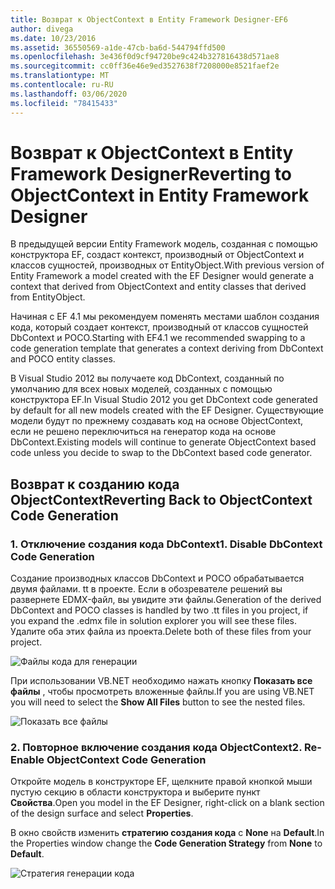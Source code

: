 ```yaml
---
title: Возврат к ObjectContext в Entity Framework Designer-EF6
author: divega
ms.date: 10/23/2016
ms.assetid: 36550569-a1de-47cb-ba6d-544794ffd500
ms.openlocfilehash: 3e436f0d9cf94720be9c424b327816438d571ae8
ms.sourcegitcommit: cc0ff36e46e9ed3527638f7208000e8521faef2e
ms.translationtype: MT
ms.contentlocale: ru-RU
ms.lasthandoff: 03/06/2020
ms.locfileid: "78415433"
---
```

# <a name="reverting-to-objectcontext-in-entity-framework-designer"></a><span data-ttu-id="f6367-102">Возврат к ObjectContext в Entity Framework Designer</span><span class="sxs-lookup"><span data-stu-id="f6367-102">Reverting to ObjectContext in Entity Framework Designer</span></span>
<span data-ttu-id="f6367-103">В предыдущей версии Entity Framework модель, созданная с помощью конструктора EF, создаст контекст, производный от ObjectContext и классов сущностей, производных от EntityObject.</span><span class="sxs-lookup"><span data-stu-id="f6367-103">With previous version of Entity Framework a model created with the EF Designer would generate a context that derived from ObjectContext and entity classes that derived from EntityObject.</span></span>

<span data-ttu-id="f6367-104">Начиная с EF 4.1 мы рекомендуем поменять местами шаблон создания кода, который создает контекст, производный от классов сущностей DbContext и POCO.</span><span class="sxs-lookup"><span data-stu-id="f6367-104">Starting with EF4.1 we recommended swapping to a code generation template that generates a context deriving from DbContext and POCO entity classes.</span></span>

<span data-ttu-id="f6367-105">В Visual Studio 2012 вы получаете код DbContext, созданный по умолчанию для всех новых моделей, созданных с помощью конструктора EF.</span><span class="sxs-lookup"><span data-stu-id="f6367-105">In Visual Studio 2012 you get DbContext code generated by default for all new models created with the EF Designer.</span></span> <span data-ttu-id="f6367-106">Существующие модели будут по прежнему создавать код на основе ObjectContext, если не решено переключиться на генератор кода на основе DbContext.</span><span class="sxs-lookup"><span data-stu-id="f6367-106">Existing models will continue to generate ObjectContext based code unless you decide to swap to the DbContext based code generator.</span></span>

## <a name="reverting-back-to-objectcontext-code-generation"></a><span data-ttu-id="f6367-107">Возврат к созданию кода ObjectContext</span><span class="sxs-lookup"><span data-stu-id="f6367-107">Reverting Back to ObjectContext Code Generation</span></span>

### <a name="1-disable-dbcontext-code-generation"></a><span data-ttu-id="f6367-108">1. Отключение создания кода DbContext</span><span class="sxs-lookup"><span data-stu-id="f6367-108">1. Disable DbContext Code Generation</span></span>

<span data-ttu-id="f6367-109">Создание производных классов DbContext и POCO обрабатывается двумя файлами. tt в проекте. Если в обозревателе решений вы развернете EDMX-файл, вы увидите эти файлы.</span><span class="sxs-lookup"><span data-stu-id="f6367-109">Generation of the derived DbContext and POCO classes is handled by two .tt files in you project, if you expand the .edmx file in solution explorer you will see these files.</span></span> <span data-ttu-id="f6367-110">Удалите оба этих файла из проекта.</span><span class="sxs-lookup"><span data-stu-id="f6367-110">Delete both of these files from your project.</span></span>

![Файлы кода для генерации](~/ef6/media/codegenfiles.png)

<span data-ttu-id="f6367-112">При использовании VB.NET необходимо нажать кнопку **Показать все файлы** , чтобы просмотреть вложенные файлы.</span><span class="sxs-lookup"><span data-stu-id="f6367-112">If you are using VB.NET you will need to select the **Show All Files** button to see the nested files.</span></span>

![Показать все файлы](~/ef6/media/showallfiles.png)

### <a name="2-re-enable-objectcontext-code-generation"></a><span data-ttu-id="f6367-114">2. Повторное включение создания кода ObjectContext</span><span class="sxs-lookup"><span data-stu-id="f6367-114">2. Re-Enable ObjectContext Code Generation</span></span>

<span data-ttu-id="f6367-115">Откройте модель в конструкторе EF, щелкните правой кнопкой мыши пустую секцию в области конструктора и выберите пункт **Свойства**.</span><span class="sxs-lookup"><span data-stu-id="f6367-115">Open you model in the EF Designer, right-click on a blank section of the design surface and select **Properties**.</span></span>

<span data-ttu-id="f6367-116">В окно свойств изменить **стратегию создания кода** с **None** на **Default**.</span><span class="sxs-lookup"><span data-stu-id="f6367-116">In the Properties window change the **Code Generation Strategy** from **None** to **Default**.</span></span>

![Стратегия генерации кода](~/ef6/media/codegenstrategy.png)
